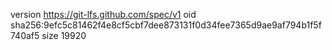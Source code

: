 version https://git-lfs.github.com/spec/v1
oid sha256:9efc5c81462f4e8cf5cbf7dee873131f0d34fee7365d9ae9af794b1f5f740af5
size 19920
